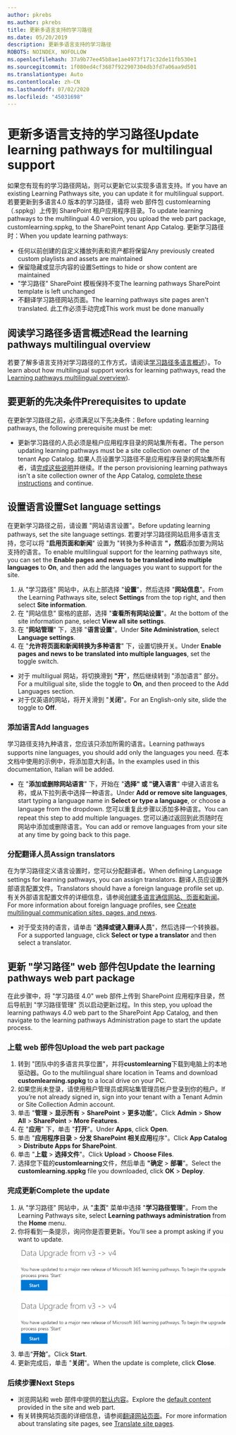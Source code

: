 ```yaml
---
author: pkrebs
ms.author: pkrebs
title: 更新多语言支持的学习路径
ms.date: 05/20/2019
description: 更新多语言支持的学习路径
ROBOTS: NOINDEX, NOFOLLOW
ms.openlocfilehash: 37a9b77ee45b8ae1ae4973f171c32de11fb530e1
ms.sourcegitcommit: 1f080ed4cf3687f922907304db3fd7a06aa9d501
ms.translationtype: Auto
ms.contentlocale: zh-CN
ms.lasthandoff: 07/02/2020
ms.locfileid: "45031698"
---
```

# <a name="update-learning-pathways-for-multilingual-support"></a><span data-ttu-id="56e21-103">更新多语言支持的学习路径</span><span class="sxs-lookup"><span data-stu-id="56e21-103">Update learning pathways for multilingual support</span></span>
<span data-ttu-id="56e21-104">如果您有现有的学习路径网站，则可以更新它以实现多语言支持。</span><span class="sxs-lookup"><span data-stu-id="56e21-104">If you have an existing Learning Pathways site, you can update it for multilingual support.</span></span> <span data-ttu-id="56e21-105">若要更新到多语言4.0 版本的学习路径，请将 web 部件包 customlearning （.sppkg）上传到 SharePoint 租户应用程序目录。</span><span class="sxs-lookup"><span data-stu-id="56e21-105">To update learning pathways to the multilingual 4.0 version, you upload the web part package, customlearning.sppkg, to the SharePoint tenant App Catalog.</span></span> <span data-ttu-id="56e21-106">更新学习路径时：</span><span class="sxs-lookup"><span data-stu-id="56e21-106">When you update learning pathways:</span></span>  

- <span data-ttu-id="56e21-107">任何以前创建的自定义播放列表和资产都将保留</span><span class="sxs-lookup"><span data-stu-id="56e21-107">Any previously created custom playlists and assets are maintained</span></span>
- <span data-ttu-id="56e21-108">保留隐藏或显示内容的设置</span><span class="sxs-lookup"><span data-stu-id="56e21-108">Settings to hide or show content are maintained</span></span>
- <span data-ttu-id="56e21-109">"学习路径" SharePoint 模板保持不变</span><span class="sxs-lookup"><span data-stu-id="56e21-109">The learning pathways SharePoint template is left unchanged</span></span>
- <span data-ttu-id="56e21-110">不翻译学习路径网站页面。</span><span class="sxs-lookup"><span data-stu-id="56e21-110">The learning pathways site pages aren't translated.</span></span> <span data-ttu-id="56e21-111">此工作必须手动完成</span><span class="sxs-lookup"><span data-stu-id="56e21-111">This work must be done manually</span></span>

## <a name="read-the-learning-pathways-multilingual-overview"></a><span data-ttu-id="56e21-112">阅读学习路径多语言概述</span><span class="sxs-lookup"><span data-stu-id="56e21-112">Read the learning pathways multilingual overview</span></span>
<span data-ttu-id="56e21-113">若要了解多语言支持对学习路径的工作方式，请阅读[学习路径多语言概述](custom_overview_ml.md)）。</span><span class="sxs-lookup"><span data-stu-id="56e21-113">To learn about how multilingual support works for learning pathways, read the [Learning pathways multilingual overview](custom_overview_ml.md)).</span></span> 

## <a name="prerequisites-to-update"></a><span data-ttu-id="56e21-114">要更新的先决条件</span><span class="sxs-lookup"><span data-stu-id="56e21-114">Prerequisites to update</span></span>
<span data-ttu-id="56e21-115">在更新学习路径之前，必须满足以下先决条件：</span><span class="sxs-lookup"><span data-stu-id="56e21-115">Before updating learning pathways, the following prerequisite must be met:</span></span>
- <span data-ttu-id="56e21-116">更新学习路径的人员必须是租户应用程序目录的网站集所有者。</span><span class="sxs-lookup"><span data-stu-id="56e21-116">The person updating learning pathways must be a site collection owner of the tenant App Catalog.</span></span> <span data-ttu-id="56e21-117">如果人员设置学习路径不是应用程序目录的网站集所有者，请[完成这些说明](addappadmin.md)并继续。</span><span class="sxs-lookup"><span data-stu-id="56e21-117">If the person provisioning learning pathways isn't a site collection owner of the App Catalog, [complete these instructions](addappadmin.md) and continue.</span></span> 

## <a name="set-language-settings"></a><span data-ttu-id="56e21-118">设置语言设置</span><span class="sxs-lookup"><span data-stu-id="56e21-118">Set language settings</span></span> 
<span data-ttu-id="56e21-119">在更新学习路径之前，请设置 "网站语言设置"。</span><span class="sxs-lookup"><span data-stu-id="56e21-119">Before updating learning pathways, set the site language settings.</span></span> <span data-ttu-id="56e21-120">若要对学习路径网站启用多语言支持，您可以将 "**启用页面和新闻**" 设置为 "转换为多种语言 **"，然后**添加要为网站支持的语言。</span><span class="sxs-lookup"><span data-stu-id="56e21-120">To enable multilingual support for the learning pathways site, you can set the **Enable pages and news to be translated into multiple languages** to **On**, and then add the languages you want to support for the site.</span></span>
1.  <span data-ttu-id="56e21-121">从 "学习路径" 网站中，从右上部选择 "**设置**"，然后选择 "**网站信息**"。</span><span class="sxs-lookup"><span data-stu-id="56e21-121">From the Learning Pathways site, select **Settings** from the top right, and then select **Site information**.</span></span>
2.  <span data-ttu-id="56e21-122">在 "网站信息" 窗格的底部，选择 "**查看所有网站设置**"。</span><span class="sxs-lookup"><span data-stu-id="56e21-122">At the bottom of the site information pane, select **View all site settings**.</span></span>
3.  <span data-ttu-id="56e21-123">在 "**网站管理**" 下，选择 "**语言设置**"。</span><span class="sxs-lookup"><span data-stu-id="56e21-123">Under **Site Administration**, select **Language settings**.</span></span>
4.  <span data-ttu-id="56e21-124">在 "**允许将页面和新闻转换为多种语言**" 下，设置切换开关。</span><span class="sxs-lookup"><span data-stu-id="56e21-124">Under **Enable pages and news to be translated into multiple languages**, set the toggle switch.</span></span> 
- <span data-ttu-id="56e21-125">对于 multiligual 网站，将切换滑到 **"开**"，然后继续转到 "添加语言" 部分。</span><span class="sxs-lookup"><span data-stu-id="56e21-125">For a multiligual site, slide the toggle to **On**, and then proceed to the Add Languages section.</span></span> 
- <span data-ttu-id="56e21-126">对于仅英语的网站，将开关滑到 "**关闭**"。</span><span class="sxs-lookup"><span data-stu-id="56e21-126">For an English-only site, slide the toggle to **Off**.</span></span>

### <a name="add-languages"></a><span data-ttu-id="56e21-127">添加语言</span><span class="sxs-lookup"><span data-stu-id="56e21-127">Add languages</span></span>
<span data-ttu-id="56e21-128">学习路径支持九种语言，您应该只添加所需的语言。</span><span class="sxs-lookup"><span data-stu-id="56e21-128">Learning pathways supports nine languages, you should add only the languages you need.</span></span> <span data-ttu-id="56e21-129">在本文档中使用的示例中，将添加意大利语。</span><span class="sxs-lookup"><span data-stu-id="56e21-129">In the examples used in this documentation, Italian will be added.</span></span> 
- <span data-ttu-id="56e21-130">在 "**添加或删除网站语言**" 下，开始在 "**选择" 或 "键入语言**" 中键入语言名称，或从下拉列表中选择一种语言。</span><span class="sxs-lookup"><span data-stu-id="56e21-130">Under **Add or remove site languages**, start typing a language name in **Select or type a language**, or choose a language from the dropdown.</span></span> <span data-ttu-id="56e21-131">您可以重复此步骤以添加多种语言。</span><span class="sxs-lookup"><span data-stu-id="56e21-131">You can repeat this step to add multiple languages.</span></span> <span data-ttu-id="56e21-132">您可以通过返回到此页随时在网站中添加或删除语言。</span><span class="sxs-lookup"><span data-stu-id="56e21-132">You can add or remove languages from your site at any time by going back to this page.</span></span>
 
### <a name="assign-translators"></a><span data-ttu-id="56e21-133">分配翻译人员</span><span class="sxs-lookup"><span data-stu-id="56e21-133">Assign translators</span></span>
<span data-ttu-id="56e21-134">在为学习路径定义语言设置时，您可以分配翻译者。</span><span class="sxs-lookup"><span data-stu-id="56e21-134">When defining Language settings for learning pathways, you can assign translators.</span></span> <span data-ttu-id="56e21-135">翻译人员应设置外部语言配置文件。</span><span class="sxs-lookup"><span data-stu-id="56e21-135">Translators should have a foreign language profile set up.</span></span> <span data-ttu-id="56e21-136">有关外部语言配置文件的详细信息，请参阅[创建多语言通信网站、页面和新闻](https://support.office.com/article/2bb7d610-5453-41c6-a0e8-6f40b3ed750c)。</span><span class="sxs-lookup"><span data-stu-id="56e21-136">For more information about foreign language profiles, see [Create multilingual communication sites, pages, and news](https://support.office.com/article/2bb7d610-5453-41c6-a0e8-6f40b3ed750c).</span></span>  
- <span data-ttu-id="56e21-137">对于受支持的语言，请单击 "**选择或键入翻译人员**"，然后选择一个转换器。</span><span class="sxs-lookup"><span data-stu-id="56e21-137">For a supported language, click **Select or type a translator** and then select a translator.</span></span> 

## <a name="update-the-learning-pathways-web-part-package"></a><span data-ttu-id="56e21-138">更新 "学习路径" web 部件包</span><span class="sxs-lookup"><span data-stu-id="56e21-138">Update the learning pathways web part package</span></span>
<span data-ttu-id="56e21-139">在此步骤中，将 "学习路径 4.0" web 部件上传到 SharePoint 应用程序目录，然后导航到 "学习路径管理" 页以启动更新过程。</span><span class="sxs-lookup"><span data-stu-id="56e21-139">In this step, you upload the learning pathways 4.0 web part to the SharePoint App Catalog, and then navigate to the learning pathways Administration page to start the update process.</span></span>

### <a name="upload-the-web-part-package"></a><span data-ttu-id="56e21-140">上载 web 部件包</span><span class="sxs-lookup"><span data-stu-id="56e21-140">Upload the web part package</span></span>
1.  <span data-ttu-id="56e21-141">转到 "团队中的多语言共享位置"，并将**customlearning**下载到电脑上的本地驱动器。</span><span class="sxs-lookup"><span data-stu-id="56e21-141">Go to the multilingual share location in Teams and download **customlearning.sppkg** to a local drive on your PC.</span></span> 
2.  <span data-ttu-id="56e21-142">如果您尚未登录，请使用租户管理员或网站集管理员帐户登录到你的租户。</span><span class="sxs-lookup"><span data-stu-id="56e21-142">If you’re not already signed in, sign into your tenant with a Tenant Admin or Site Collection Admin account.</span></span> 
3.  <span data-ttu-id="56e21-143">单击 "**管理**  >  **显示所有**  >  **SharePoint**  >  **更多功能**"。</span><span class="sxs-lookup"><span data-stu-id="56e21-143">Click **Admin** > **Show All** > **SharePoint** > **More Features**.</span></span> 
4.  <span data-ttu-id="56e21-144">在 "**应用**" 下，单击 "**打开**"。</span><span class="sxs-lookup"><span data-stu-id="56e21-144">Under **Apps**, click **Open**.</span></span> 
5.  <span data-ttu-id="56e21-145">单击 "**应用程序目录**  >  **分发 SharePoint 相关应用**程序"。</span><span class="sxs-lookup"><span data-stu-id="56e21-145">Click **App Catalog** > **Distribute Apps for SharePoint**.</span></span> 
6.  <span data-ttu-id="56e21-146">单击 "**上载**  >  **选择文件**"。</span><span class="sxs-lookup"><span data-stu-id="56e21-146">Click **Upload** > **Choose Files**.</span></span> 
7.  <span data-ttu-id="56e21-147">选择您下载的**customlearning**文件，然后单击 **"确定**  >  **部署**"。</span><span class="sxs-lookup"><span data-stu-id="56e21-147">Select the **customlearning.sppkg** file you downloaded, click **OK** > **Deploy**.</span></span> 

### <a name="complete-the-update"></a><span data-ttu-id="56e21-148">完成更新</span><span class="sxs-lookup"><span data-stu-id="56e21-148">Complete the update</span></span>
1.  <span data-ttu-id="56e21-149">从 "学习路径" 网站中，从 "**主页**" 菜单中选择 "**学习路径管理**"。</span><span class="sxs-lookup"><span data-stu-id="56e21-149">From the Learning Pathways site, select **Learning pathways administration** from the **Home** menu.</span></span> 
2.  <span data-ttu-id="56e21-150">你将看到一条提示，询问你是否要更新。</span><span class="sxs-lookup"><span data-stu-id="56e21-150">You’ll see a prompt asking if you want to update.</span></span> 
<span data-ttu-id="56e21-151">![custom_update_adminprompt_ml.png](media/custom_update_adminprompt_ml.png)</span><span class="sxs-lookup"><span data-stu-id="56e21-151">![custom_update_adminprompt_ml.png](media/custom_update_adminprompt_ml.png)</span></span>
3.  <span data-ttu-id="56e21-152">单击“**开始**”。</span><span class="sxs-lookup"><span data-stu-id="56e21-152">Click **Start**.</span></span> 
4. <span data-ttu-id="56e21-153">更新完成后，单击 "**关闭**"。</span><span class="sxs-lookup"><span data-stu-id="56e21-153">When the update is complete, click **Close**.</span></span> 

### <a name="next-steps"></a><span data-ttu-id="56e21-154">后续步骤</span><span class="sxs-lookup"><span data-stu-id="56e21-154">Next Steps</span></span>
- <span data-ttu-id="56e21-155">浏览网站和 web 部件中提供的[默认内容](custom_exploresite.md)。</span><span class="sxs-lookup"><span data-stu-id="56e21-155">Explore the [default content](custom_exploresite.md) provided in the site and web part.</span></span>
- <span data-ttu-id="56e21-156">有关转换网站页面的详细信息，请参阅[翻译网站页面](custom_translate_page_ml.md)。</span><span class="sxs-lookup"><span data-stu-id="56e21-156">For more information about translating site pages, see [Translate site pages](custom_translate_page_ml.md).</span></span> 

